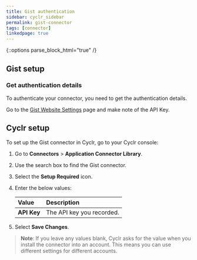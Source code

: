 ```yaml
---
title: Gist authentication
sidebar: cyclr_sidebar
permalink: gist-connector
tags: [connector]
linkedpage: true
---
```

{::options parse_block_html="true" /}
<section class="card">

## Gist setup

### Get authentication details

To authenticate your connector, you need to get the authentication details. 

Go to the [Gist Website Settings](https://app.getgist.com/projects/hipgyaas/settings/api-key) page and make note of the API Key.

</section>
<section class="card">

## Cyclr setup

To set up the Gist connector in Cyclr, go to your Cyclr console:

1. Go to **Connectors** > **Application Connector Library**.

2. Use the search box to find the Gist connector.

3. Select the **Setup Required** icon.

4. Enter the below values:

   | **Value**          | **Description**                             |
   | :----------------- | :------------------------------------------ |
   | **API Key**        | The API key you recorded.                   |

5. Select **Save Changes**.

> **Note**: If you leave any values blank, Cyclr asks for the value when you install the connector into an account. This means you can use different settings for different accounts.

</section>
